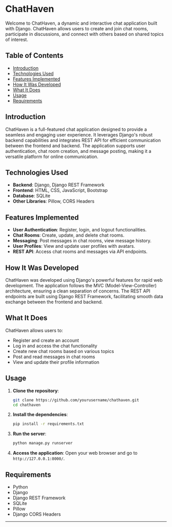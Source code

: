 # ChatHaven

Welcome to ChatHaven, a dynamic and interactive chat application built with Django. ChatHaven allows users to create and join chat rooms, participate in discussions, and connect with others based on shared topics of interest.

## Table of Contents

- [Introduction](#introduction)
- [Technologies Used](#technologies-used)
- [Features Implemented](#features-implemented)
- [How It Was Developed](#how-it-was-developed)
- [What It Does](#what-it-does)
- [Usage](#usage)
- [Requirements](#requirements)

## Introduction

ChatHaven is a full-featured chat application designed to provide a seamless and engaging user experience. It leverages Django's robust backend capabilities and integrates REST API for efficient communication between the frontend and backend. The application supports user authentication, chat room creation, and message posting, making it a versatile platform for online communication.

## Technologies Used

- **Backend**: Django, Django REST Framework
- **Frontend**: HTML, CSS, JavaScript, Bootstrap
- **Database**: SQLite
- **Other Libraries**: Pillow, CORS Headers

## Features Implemented

- **User Authentication**: Register, login, and logout functionalities.
- **Chat Rooms**: Create, update, and delete chat rooms.
- **Messaging**: Post messages in chat rooms, view message history.
- **User Profiles**: View and update user profiles with avatars.
- **REST API**: Access chat rooms and messages via API endpoints.

## How It Was Developed

ChatHaven was developed using Django's powerful features for rapid web development. The application follows the MVC (Model-View-Controller) architecture, ensuring a clean separation of concerns. The REST API endpoints are built using Django REST Framework, facilitating smooth data exchange between the frontend and backend.

## What It Does

ChatHaven allows users to:

- Register and create an account
- Log in and access the chat functionality
- Create new chat rooms based on various topics
- Post and read messages in chat rooms
- View and update their profile information

## Usage

1. **Clone the repository**:
   ```sh
   git clone https://github.com/yourusername/chathaven.git
   cd chathaven
   ```

2. **Install the dependencies**:
   ```sh
   pip install -r requirements.txt
   ```

3. **Run the server**:
   ```sh
   python manage.py runserver
   ```

4. **Access the application**:
   Open your web browser and go to `http://127.0.0.1:8000/`.

## Requirements

- Python 
- Django 
- Django REST Framework
- SQLite
- Pillow 
- Django CORS Headers

---
